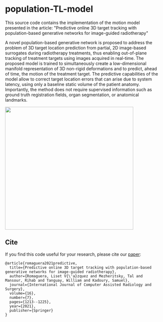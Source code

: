 # population-TL-model

This source code contains the implementation of the motion model presented in the article: "Predictive online 3D target tracking with population-based generative networks for image-guided radiotherapy"



A novel population-based generative network is proposed to address the problem of 3D target location prediction from partial, 2D image-based surrogates during radiotherapy treatments, thus enabling out-of-plane tracking of treatment targets using images acquired in real-time. The proposed model is trained to simultaneously create a low-dimensional manifold representation of 3D non-rigid deformations and to predict, ahead of time, the motion of the treatment target. The predictive capabilities of the model allow to correct target location errors that can arise due to system latency, using only a baseline static volume of the patient anatomy. Importantly, the method does not require supervised information such as ground truth registration fields, organ segmentation, or anatomical landmarks. 


<img src="https://github.com/lisetvr/population-TL-model/blob/main/model_figure.png" width="420" height="400">

## Cite
If you find this code useful for your research, please cite our [paper](https://doi.org/10.1007/s11548-021-02425-x):
```
@article{romaguera2021predictive,
  title={Predictive online 3D target tracking with population-based generative networks for image-guided radiotherapy},
  author={Romaguera, Liset V{\'a}zquez and Mezheritsky, Tal and Mansour, Rihab and Tanguay, William and Kadoury, Samuel},
  journal={International Journal of Computer Assisted Radiology and Surgery},
  volume={16},
  number={7},
  pages={1213--1225},
  year={2021},
  publisher={Springer}
}


```
